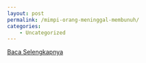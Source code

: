 ```yaml
---
layout: post
permalink: /mimpi-orang-meninggal-membunuh/
categories:
    - Uncategorized
---
```


[Baca Selengkapnya](/08)